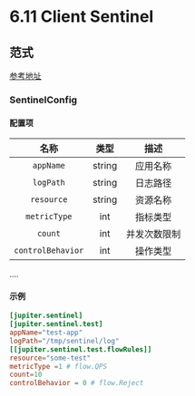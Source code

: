 # 6.11 Client Sentinel

## 范式
[参考地址](https://github.com/douyu/jupiter/blob/master/pkg/sentinel/config.toml)
### SentinelConfig
#### 配置项
|  名称 | 类型 | 描述 |
| :------:| :------: | :------: |
| `appName` | string | 应用名称 |
| `logPath` | string | 日志路径 |
|`resource` | string | 资源名称 |
|`metricType` | int | 指标类型 |
|`count` | int | 并发次数限制 |
|`controlBehavior` | int | 操作类型 |
....

#### 示例
```toml
[jupiter.sentinel]
[jupiter.sentinel.test]
appName="test-app"
logPath="/tmp/sentinel/log"
[[jupiter.sentinel.test.flowRules]]
resource="some-test"
metricType =1 # flow.QPS
count=10
controlBehavior = 0 # flow.Reject
```
